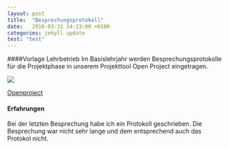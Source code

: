 ```yaml
---
layout: post
title:  "Besprechungsprotokoll"
date:   2016-03-31 14:23:00 +0100
categories: jekyll update
test: "test"
---
```

####Vorlage Lehrbetrieb
Im Basislehrjahr werden Besprechungsprotokolle für die Projektphase in unserem Projekttool Open Project eingetragen.

<div class="thumbnail">
	<img src="http://4.bp.blogspot.com/-UpnDGrF3OEY/VHw6CBn4_jI/AAAAAAAAAGM/vzgpVUw2Jic/s1600/A03-Backlogs-NoShadow.png" class="img-responsive">
	<p class="text-center">
    	<a href="https://www.openproject.org/de/">
        	Openproject
        </a>
    </p>
</div>

#### Erfahrungen
Bei der letzten Besprechung habe ich ein Protokoll geschrieben. Die Besprechung war nicht sehr lange und dem entsprechend auch das Protokol nicht.